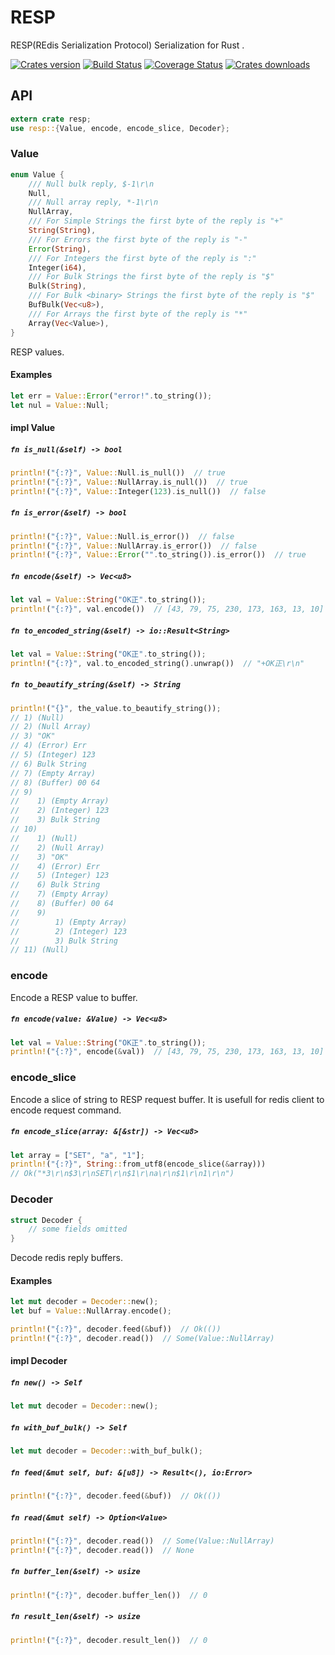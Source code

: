 RESP
====
RESP(REdis Serialization Protocol) Serialization for Rust .

[![Crates version][version-image]][version-url]
[![Build Status][travis-image]][travis-url]
[![Coverage Status][coveralls-image]][coveralls-url]
[![Crates downloads][downloads-image]][downloads-url]

## API

```Rust
extern crate resp;
use resp::{Value, encode, encode_slice, Decoder};
```

### Value

```Rust
enum Value {
    /// Null bulk reply, $-1\r\n
    Null,
    /// Null array reply, *-1\r\n
    NullArray,
    /// For Simple Strings the first byte of the reply is "+"
    String(String),
    /// For Errors the first byte of the reply is "-"
    Error(String),
    /// For Integers the first byte of the reply is ":"
    Integer(i64),
    /// For Bulk Strings the first byte of the reply is "$"
    Bulk(String),
    /// For Bulk <binary> Strings the first byte of the reply is "$"
    BufBulk(Vec<u8>),
    /// For Arrays the first byte of the reply is "*"
    Array(Vec<Value>),
}
```
RESP values.

#### Examples
```Rust
let err = Value::Error("error!".to_string());
let nul = Value::Null;
```

#### impl Value

##### `fn is_null(&self) -> bool`
```Rust
println!("{:?}", Value::Null.is_null())  // true
println!("{:?}", Value::NullArray.is_null())  // true
println!("{:?}", Value::Integer(123).is_null())  // false
```

##### `fn is_error(&self) -> bool`
```Rust
println!("{:?}", Value::Null.is_error())  // false
println!("{:?}", Value::NullArray.is_error())  // false
println!("{:?}", Value::Error("".to_string()).is_error())  // true
```

##### `fn encode(&self) -> Vec<u8>`
```Rust
let val = Value::String("OK正".to_string());
println!("{:?}", val.encode())  // [43, 79, 75, 230, 173, 163, 13, 10]
```

##### `fn to_encoded_string(&self) -> io::Result<String>`
```Rust
let val = Value::String("OK正".to_string());
println!("{:?}", val.to_encoded_string().unwrap())  // "+OK正\r\n"
```

##### `fn to_beautify_string(&self) -> String`
```Rust
println!("{}", the_value.to_beautify_string());
// 1) (Null)
// 2) (Null Array)
// 3) "OK"
// 4) (Error) Err
// 5) (Integer) 123
// 6) Bulk String
// 7) (Empty Array)
// 8) (Buffer) 00 64
// 9)
//    1) (Empty Array)
//    2) (Integer) 123
//    3) Bulk String
// 10)
//    1) (Null)
//    2) (Null Array)
//    3) "OK"
//    4) (Error) Err
//    5) (Integer) 123
//    6) Bulk String
//    7) (Empty Array)
//    8) (Buffer) 00 64
//    9)
//        1) (Empty Array)
//        2) (Integer) 123
//        3) Bulk String
// 11) (Null)
```

### encode

Encode a RESP value to buffer.

##### `fn encode(value: &Value) -> Vec<u8>`

```Rust
let val = Value::String("OK正".to_string());
println!("{:?}", encode(&val))  // [43, 79, 75, 230, 173, 163, 13, 10]
```

### encode_slice

Encode a slice of string to RESP request buffer. It is usefull for redis client to encode request command.

##### `fn encode_slice(array: &[&str]) -> Vec<u8>`

```Rust
let array = ["SET", "a", "1"];
println!("{:?}", String::from_utf8(encode_slice(&array)))
// Ok("*3\r\n$3\r\nSET\r\n$1\r\na\r\n$1\r\n1\r\n")
```

### Decoder

```Rust
struct Decoder {
    // some fields omitted
}
```
Decode redis reply buffers.

#### Examples
```Rust
let mut decoder = Decoder::new();
let buf = Value::NullArray.encode();

println!("{:?}", decoder.feed(&buf))  // Ok(())
println!("{:?}", decoder.read())  // Some(Value::NullArray)
```

#### impl Decoder

##### `fn new() -> Self`
```Rust
let mut decoder = Decoder::new();
```

##### `fn with_buf_bulk() -> Self`
```Rust
let mut decoder = Decoder::with_buf_bulk();
```

##### `fn feed(&mut self, buf: &[u8]) -> Result<(), io:Error>`
```Rust
println!("{:?}", decoder.feed(&buf))  // Ok(())
```

##### `fn read(&mut self) -> Option<Value>`
```Rust
println!("{:?}", decoder.read())  // Some(Value::NullArray)
println!("{:?}", decoder.read())  // None
```

##### `fn buffer_len(&self) -> usize`
```Rust
println!("{:?}", decoder.buffer_len())  // 0
```

##### `fn result_len(&self) -> usize`
```Rust
println!("{:?}", decoder.result_len())  // 0
```

[version-image]: https://img.shields.io/crates/v/resp.svg
[version-url]: https://crates.io/crates/resp

[travis-image]: http://img.shields.io/travis/iorust/resp.svg
[travis-url]: https://travis-ci.org/iorust/resp

[coveralls-image]: https://coveralls.io/repos/github/iorust/resp/badge.svg?branch=master
[coveralls-url]: https://coveralls.io/github/iorust/resp?branch=master

[downloads-image]: https://img.shields.io/crates/d/resp.svg
[downloads-url]: https://crates.io/crates/resp
